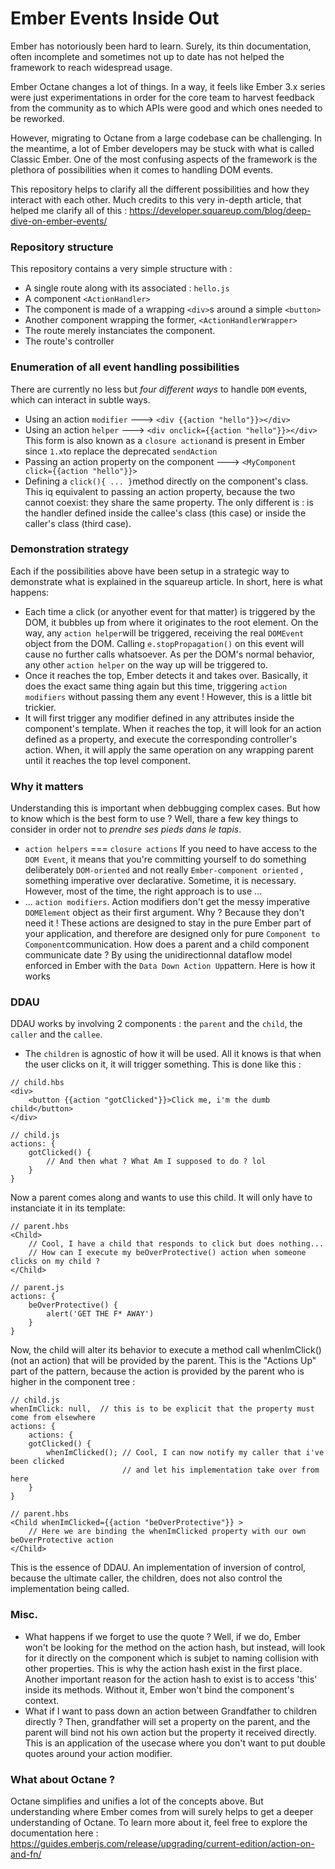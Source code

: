 # Ember Events Inside Out

Ember has notoriously been hard to learn. Surely, its thin documentation, often incomplete and sometimes not up to date has not helped the framework to reach widespread usage. 

Ember Octane changes a lot of things. In a way, it feels like Ember 3.x series were just experimentations in order for the core team to harvest feedback from the community  as to which APIs were good and which ones needed to be reworked.

However, migrating to Octane from a large codebase can be challenging. In the meantime, a lot of Ember developers may be stuck with what is called Classic Ember. One of the most confusing aspects of the framework is the plethora of possibilities when it comes to handling DOM events. 

This repository helps to clarify all the different possibilities and how they interact with each other. Much credits to this very in-depth article, that helped me clarify all of this : 
https://developer.squareup.com/blog/deep-dive-on-ember-events/



### Repository structure

This repository contains a very simple structure with :

- A single route along with its associated : `hello.js`
- A component `<ActionHandler>`
- The component is made of a wrapping `<div>`s around a simple `<button>`
- Another component wrapping the former, `<ActionHandlerWrapper>`
- The route merely instanciates the component.
- The route's controller

### Enumeration of all event handling possibilities

There are currently no less but _four different ways_ to handle `DOM` events, which can interact in subtle ways. 

- Using an action `modifier` ---> `<div {{action "hello"}}></div>`
- Using an action `helper` ---> `<div onclick={{action "hello"}}></div>` This form is also known as a `closure action`and is present in Ember since `1.x`to replace the deprecated `sendAction`
- Passing an action property on the component ---> `<MyComponent click={{action "hello"}}>`
- Defining a `click(){ ... }`method directly on the component's class. This iq equivalent to passing an action property, because the two cannot coexist: they share the same property. The only different is : is the handler defined inside the callee's class (this case) or inside the caller's class (third case).

### Demonstration strategy 
Each if the possibilities above have been setup in a strategic way to demonstrate what is explained in the squareup article. In short, here is what happens:

- Each time a click (or anyother event for that matter) is triggered by the DOM, it bubbles up from where it originates to the root element. On the way, any `action helper`will be triggered, receiving the real `DOMEvent` object from the DOM. Calling `e.stopPropagation()` on this event will cause no further calls whatsoever. As per the DOM's normal behavior, any other `action helper` on the way up will be triggered to.
- Once it reaches the top, Ember detects it and takes over. Basically, it does the exact same thing again but this time, triggering `action modifiers` without passing them any event ! However, this is a little bit trickier.
- It will first trigger any modifier defined in any attributes inside the component's template. When it reaches the top, it will look for an action defined as a property, and execute the corresponding controller's action. When, it will apply the same operation on any wrapping parent until it reaches the top level component.


### Why it matters 
Understanding this is important when debbugging complex cases. But how to know which is the best form to use ? Well, thare a few key things to consider in order not to _prendre ses pieds dans le tapis_.

- `action helpers` === `closure actions` If you need to have access to the `DOM Event`, it means that you're committing yourself to do something deliberately `DOM-oriented` and not really `Ember-component oriented` , something imperative over declarative. Sometime, it is necessary. However, most of the time, the right approach is to use ...
- ... `action modifiers`. Action modifiers don't get the messy imperative `DOMElement` object as their first argument. Why ? Because they don't need it ! These actions are designed to stay in the pure Ember part of  your application, and therefore are designed only for pure `Component to Component`communication. How does a parent and a child component communicate date ? By using the unidirectionnal dataflow model enforced in Ember with the `Data Down Action Up`pattern. Here is how it works 

### DDAU
DDAU works by involving 2 components : the `parent` and the `child`, the `caller` and the `callee`.

- The `children` is agnostic of how it will be used. All it knows is that when the user clicks on it, it will trigger something. This is done like this : 


````
// child.hbs
<div>
	<button {{action "gotClicked"}}>Click me, i'm the dumb child</button>
</div>

// child.js
actions: {
	gotClicked() {
        // And then what ? What Am I supposed to do ? lol 
    }
}
````

Now a parent comes along and wants to use this child. It will only have to instanciate it in its template: 
````
// parent.hbs
<Child>
	// Cool, I have a child that responds to click but does nothing...
    // How can I execute my beOverProtective() action when someone clicks on my child ?
</Child>

// parent.js
actions: {
    beOverProtective() {
        alert('GET THE F* AWAY')
    }
}
````
Now, the child will alter its behavior to execute a method call whenImClick() (not an action) that will be provided by the parent. This is the "Actions Up" part of the pattern, because the action is provided by the parent who is higher in the component tree : 
````
// child.js
whenImClick: null,  // this is to be explicit that the property must come from elsewhere
actions: {
    actions: {
	gotClicked() {
        whenImClicked(); // Cool, I can now notify my caller that i've been clicked
                         // and let his implementation take over from here
    }
}

// parent.hbs
<Child whenImClicked={{action "beOverProtective"}} >
    // Here we are binding the whenImClicked property with our own beOverProtective action
</Child>
````
This is the essence of DDAU. An implementation of inversion of control, because the ultimate caller, the children, does not also control the implementation being called.

### Misc.
- What happens if we forget to use the quote ? Well, if we do, Ember won't be looking for the method on the action hash, but instead, will look for it directly on the component which is subjet to naming collision with other properties. This is why the action hash exist in the first place. Another important reason for the action hash to exist is to access 'this' inside its methods. Without it, Ember won't bind the component's context. 
- What if I want to pass down an action between Grandfather to children directly ? Then, grandfather will set a property on the parent, and the parent will  bind not his own action but the property it received directly. This is an application of the usecase where you don't want to put double quotes around your action modifier.


### What about Octane ? 
Octane simplifies and unifies a lot of the concepts above. But understanding where Ember comes from will surely helps to get a deeper understanding of Octane. To learn more about it, feel free to explore the documentation here : https://guides.emberjs.com/release/upgrading/current-edition/action-on-and-fn/
